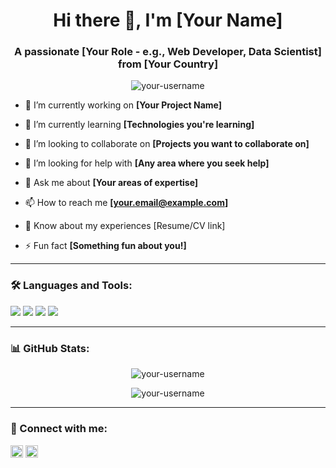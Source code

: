 <h1 align="center">Hi there 👋, I'm [Your Name]</h1>
<h3 align="center">A passionate [Your Role - e.g., Web Developer, Data Scientist] from [Your Country]</h3>

<p align="center">
  <img src="https://komarev.com/ghpvc/?username=your-username&label=Profile%20views&color=0e75b6&style=flat" alt="your-username" />
</p>

- 🔭 I’m currently working on **[Your Project Name]**

- 🌱 I’m currently learning **[Technologies you're learning]**

- 👯 I’m looking to collaborate on **[Projects you want to collaborate on]**

- 🤝 I’m looking for help with **[Any area where you seek help]**

- 💬 Ask me about **[Your areas of expertise]**

- 📫 How to reach me **[your.email@example.com]**

- 📄 Know about my experiences [Resume/CV link]

- ⚡ Fun fact **[Something fun about you!]**

---

### 🛠️ Languages and Tools:
<p>
  <img src="https://img.shields.io/badge/-Python-3776AB?style=flat-square&logo=python&logoColor=white" />
  <img src="https://img.shields.io/badge/-JavaScript-F7DF1E?style=flat-square&logo=javascript&logoColor=black" />
  <img src="https://img.shields.io/badge/-React-61DAFB?style=flat-square&logo=react&logoColor=white" />
  <img src="https://img.shields.io/badge/-Node.js-339933?style=flat-square&logo=node.js&logoColor=white" />
  <!-- Add more as needed -->
</p>

---

### 📊 GitHub Stats:
<p align="center">
  <img src="https://github-readme-stats.vercel.app/api?username=your-username&show_icons=true&theme=radical" alt="your-username" />
</p>

<p align="center">
  <img src="https://github-readme-streak-stats.herokuapp.com/?user=your-username&theme=radical" alt="your-username" />
</p>

---

### 🔗 Connect with me:
<p align="left">
  <a href="https://linkedin.com/in/your-linkedin" target="blank"><img align="center" src="https://cdn.jsdelivr.net/npm/simple-icons@3.0.1/icons/linkedin.svg" alt="linkedin" height="20" width="20" /></a>
  <a href="https://twitter.com/your-twitter" target="blank"><img align="center" src="https://cdn.jsdelivr.net/npm/simple-icons@3.0.1/icons/twitter.svg" alt="twitter" height="20" width="20" /></a>
  <!-- Add more as needed -->
</p>
